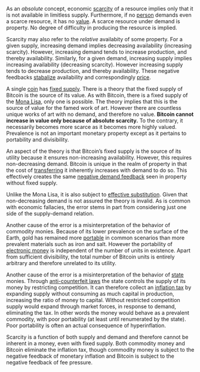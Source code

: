 As an *absolute* concept, economic [scarcity](https://en.m.wikipedia.org/wiki/Scarcity) of a resource implies only that it is not available in limitless supply. Furthermore, if no [person](Glossary#person) demands even a scarce resource, it has no [value](Glossary#value). A scarce resource under demand is property. No degree of difficulty in producing the resource is implied.

Scarcity may also refer to the *relative* availabity of some property. For a given supply, increasing demand implies decreasing availability (increasing scarcity). However, increasing demand tends to increase production, and thereby availability. Similarly, for a given demand, increasing supply implies increasing availability (decreasing scarcity). However increasing supply tends to decrease production, and thereby availability. These negative feedbacks [stabalize](Stability-Property) availability and correspondingly [price](Glossary#price).

A single [coin](Glossary#coin) has [fixed supply](Inflation-Fallacy). There is a theory that the fixed supply of Bitcoin is the source of its value. As with Bitcoin, there is a fixed supply of the [Mona Lisa](https://en.m.wikipedia.org/wiki/Mona_Lisa), only one is possible. The theory implies that this is the source of value for the famed work of art. However there are countless unique works of art with no demand, and therefore no value. **Bitcoin cannot increase in value only because of absolute scarcity.** To the contrary, it necessarily becomes more scarce as it becomes more highly valued. Prevalence is not an important monetary property except as it pertains to portability and divisibility.

An aspect of the theory is that Bitcoin’s fixed supply is the source of its utility because it ensures non-increasing availability. However, this requires non-decreasing demand. Bitcoin is unique in the realm of property in that the cost of [transferring](Glossary#transfer) it inherently increases with demand to do so. This effectively creates the same [negative demand feedback](Stability-Property) seen in property without fixed supply.

Unlike the Mona Lisa, it is also subject to [effective substitution](Substitution-Principle). Given that non-decreasing demand is not assured the theory is invalid. As is common with economic fallacies, the error stems in part from considering just one side of the supply-demand relation.

Another cause of the error is a misinterpretation of the behavior of commodity monies. Because of its lower prevalence on the surface of the Earth, gold has remained more [portable](https://en.m.wikipedia.org/wiki/Money#Properties) in common scenarios than more prevalent materials such as iron and salt. However the portability of [electronic money](Money-Taxonomy) is independent of the number of units in existence. Apart from sufficient divisibility, the total number of Bitcoin units is entirely arbitrary and therefore unrelated to its utility.

Another cause of the error is a misinterpretation of the behavior of [state](Glossary#state) monies. Through [anti-counterfeit laws]( https://en.wikipedia.org/wiki/Counterfeit_money) the state controls the supply of its money by restricting competition. It can therefore collect an [inflation tax](https://en.m.wikipedia.org/wiki/Seigniorage) by expanding supply without consuming as much capital in production, increasing the ratio of money to capital. Without restricted competition supply would expand through market forces, in response to demand, eliminating the tax. In other words the money would behave as a prevalent commodity, with poor portability (at least until renumerated by the state). Poor portability is often an actual consequence of hyperinflation.

Scarcity is a function of both supply and demand and therefore cannot be inherent in a money, even with fixed supply. Both commodity money and Bitcoin eliminate the inflation tax, though commodity money is subject to the negative feedback of monetary inflation and Bitcoin is subject to the negative feedback of fee pressure.
